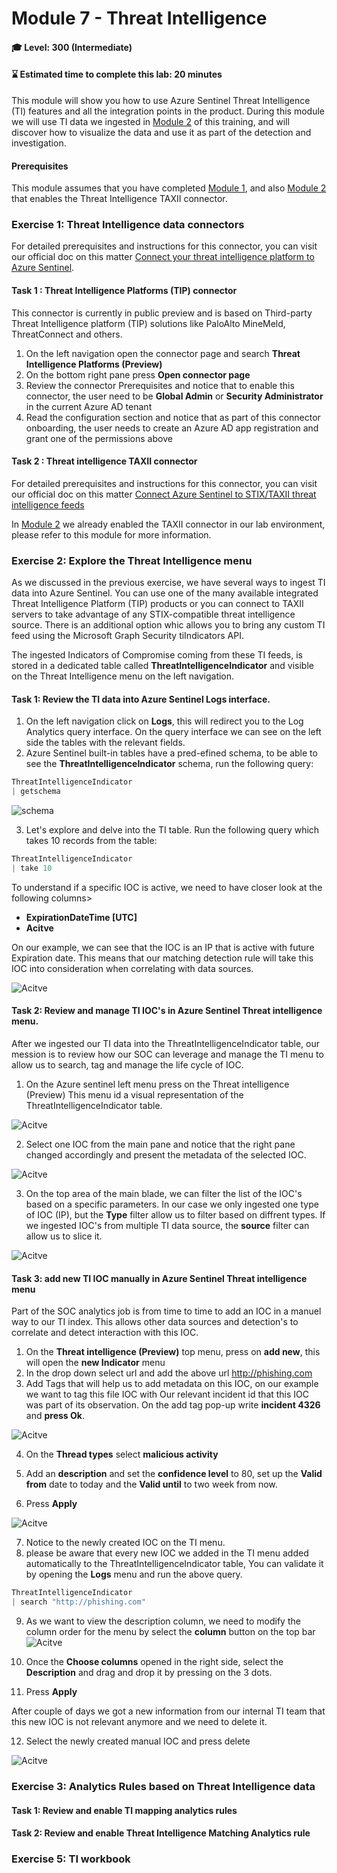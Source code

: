 # Module 7 - Threat Intelligence

#### 🎓 Level: 300 (Intermediate)
#### ⌛ Estimated time to complete this lab: 20 minutes

This module will show you how to use Azure Sentinel Threat Intelligence (TI) features and all the integration points in the product.
During this module we will use TI data we ingested in [Module 2](Module-2-Data-Connectors.md) of this training, and will discover how to visualize the data and use it as part of the detection and investigation.


#### Prerequisites
This module assumes that you have completed [Module 1](Module-1-Setting-up-the-environment.md), and also [Module 2](Module-2-Data-Connectors.md) that enables the Threat Intelligence TAXII connector.
 

### Exercise 1: Threat Intelligence data connectors

For detailed prerequisites and instructions for this connector, you can visit our official doc on this matter [Connect your threat intelligence platform to Azure Sentinel](https://docs.microsoft.com/en-us/azure/sentinel/connect-threat-intelligence-tip).

#### Task 1 : Threat Intelligence Platforms (TIP) connector 

This connector is currently in public preview and is based on Third-party Threat Intelligence platform (TIP) solutions like PaloAlto MineMeld, ThreatConnect and others.

1. On the left navigation open the connector page and search **Threat Intelligence Platforms (Preview)**
2. On the bottom right pane press **Open connector page**
3. Review the connector Prerequisites and notice that to enable this connector, the user need to be **Global Admin** or **Security Administrator** in the current Azure AD tenant
4. Read the configuration section and notice that as part of this connector onboarding, the user needs to create an Azure AD app registration and grant one of the permissions above
	
#### Task 2 : Threat intelligence TAXII connector

For detailed prerequisites and instructions for this connector, you can visit our official doc on this matter [Connect Azure Sentinel to STIX/TAXII threat intelligence feeds](https://docs.microsoft.com/en-us/azure/sentinel/connect-threat-intelligence-taxii)

In [Module 2](Module-2-Data-Connectors.md) we already enabled the TAXII connector in our lab environment, please refer to this module for more information.


### Exercise 2: Explore the Threat Intelligence menu

As we discussed in the previous exercise, we have several ways to ingest TI data into Azure Sentinel. You can use one of the many available integrated Threat Intelligence Platform (TIP) products or you can connect to TAXII servers to take advantage of any STIX-compatible threat intelligence source. There is an additional option whic allows you to bring any custom TI feed using the Microsoft Graph Security tiIndicators API.

The ingested Indicators of Compromise coming from these TI feeds, is stored in a dedicated table called **ThreatIntelligenceIndicator** and visible on the Threat Intelligence menu on the left navigation.

#### Task 1: Review the TI data into Azure Sentinel Logs interface.

1. On the left navigation click on **Logs**, this will redirect you to the Log Analytics query interface. On the query interface we can see on the left side the tables with the relevant fields.
2. Azure Sentinel built-in tables have a pred-efined schema, to be able to see the **ThreatIntelligenceIndicator** schema, run the following query: 

 ```powershell
 ThreatIntelligenceIndicator
| getschema
   ```

![schema](../Images/TI-schema.png)

3.	Let's explore and delve into the TI table. Run the following query which takes 10 records from the table:

 ```powershell
ThreatIntelligenceIndicator
| take 10
   ```

To understand if a specific IOC is active, we need to have closer look at the following columns>

- **ExpirationDateTime [UTC]**
- **Acitve** 

On our example, we can see that the IOC is an IP that is active with future Expiration date. This means that our matching detection rule will take this IOC into consideration when correlating with data sources. 

![Acitve](../Images/TI-active.png)


#### Task 2: Review and manage TI IOC's in Azure Sentinel Threat intelligence menu.

After we ingested our TI data into the ThreatIntelligenceIndicator table,
our mession is to review how our SOC can leverage and manage the TI menu to allow us to search, tag and manage the life cycle of IOC.

 
1. On the Azure sentinel left menu press on the Threat intelligence (Preview)
This menu id a visual representation of the ThreatIntelligenceIndicator table.

![Acitve](../Images/m7-Tiblade.png)


2. Select one IOC from the main pane and notice that the right  pane changed accordingly and present the metadata of the selected IOC.

![Acitve](../Images/m7-Tiblade1.png)
	
3. On the top area of the main blade, we can filter the list of the IOC's based on a specific parameters.
In our case we only ingested one type of IOC (IP), but the **Type** filter allow us to filter based on diffrent types.
If we ingested IOC's from multiple TI data source, the **source** filter can allow us to slice it.

![Acitve](../Images/m7-ITbladeFilter)

	
#### Task 3: add new TI IOC manually in Azure Sentinel Threat intelligence menu
	
	
Part of the SOC analytics job is from time to time to add an IOC in a manuel way to our TI index.
This allows other data sources and detection's to correlate and detect interaction with this IOC.

1. On the **Threat intelligence (Preview)** top menu, press on **add new**, this will open the **new Indicator** menu
2. In the drop down select url and add the above url http://phishing.com
3. Add Tags that will help us to add metadata on this IOC, on our example we want to tag this file IOC with Our relevant incident id that this IOC was part of its observation.
On the add tag pop-up write **incident 4326** and **press Ok**.
	 
![Acitve](../Images/m7-tibladeaddtag.png)

4. On the **Thread types** select **malicious activity**
	
5. Add an **description** and set the **confidence level** to 80, set up the **Valid from** date to today and the **Valid until** to two week from now.
6. Press **Apply**

![Acitve](../Images/m7-fullnewIOC.png)


7. Notice to the newly created IOC on the TI menu.
8. please be aware that every new IOC we added in the TI menu added automatically to the ThreatIntelligenceIndicator table,
You can validate it by opening the **Logs** menu and run the above query.

```powershell
ThreatIntelligenceIndicator
| search "http://phishing.com"
```

9. As we want to view the description column, we need to modify the column order for the menu by select the **column** button on the top bar 
![Acitve](../Images/m7-tibladecolumnorder.png)


10. Once the **Choose columns** opened in the right side, select the **Description**  and drag and drop it by pressing on the 3 dots.
11. Press **Apply**

After couple of days we got a new information from our internal TI team that this new IOC is not relevant anymore and we need to delete it.

12. Select the newly created manual IOC and press delete

![Acitve](../Images/m7-deleteTI.png)




### Exercise 3: Analytics Rules based on Threat Intelligence data

#### Task 1: Review and enable TI mapping analytics rules

#### Task 2: Review and enable Threat Intelligence Matching Analytics rule


### Exercise 5: TI workbook
